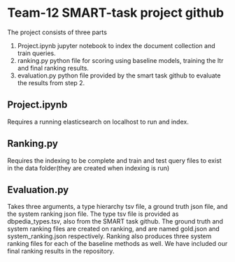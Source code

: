 # Team-12 SMART-task project github

The project consists of three parts
1. Project.ipynb jupyter notebook to index the document collection and train queries.
2. ranking.py python file for scoring using baseline models, training the ltr and final ranking results.
3. evaluation.py python file provided by the smart task github to evaluate the results from step 2.

## Project.ipynb
Requires a running elasticsearch on localhost to run and index.

## Ranking.py
Requires the indexing to be complete and train and test query files to exist in the data folder(they are created when indexing is run)

## Evaluation.py 
Takes three arguments, a type hierarchy tsv file, a ground truth json file, and the system ranking json file. The type tsv file is provided as dbpedia_types.tsv, also from the SMART task github.
The ground truth and system ranking files are created on ranking, and are named gold.json and system_ranking.json respectively. Ranking also produces three system ranking
files for each of the baseline methods as well. We have included our final ranking results in the repository.
